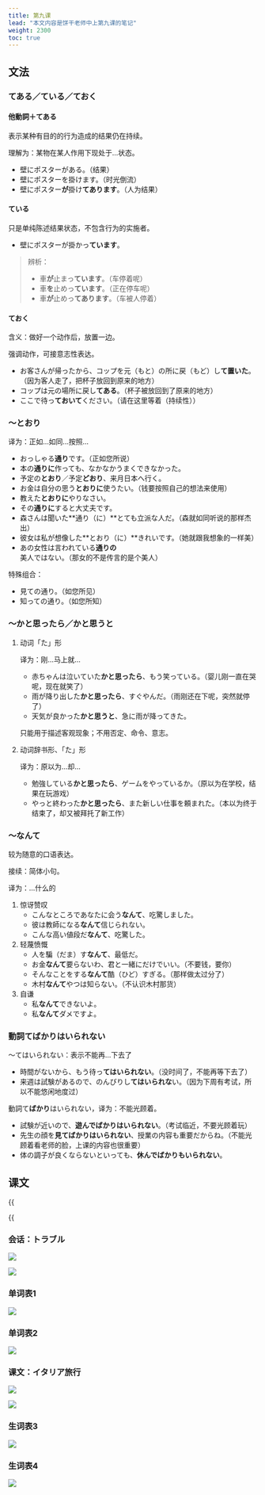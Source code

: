 ```yaml
---
title: 第九课
lead: "本文内容是饼干老师中上第九课的笔记"
weight: 2300
toc: true
---
```


## 文法

### てある／ている／ておく

#### 他動詞＋てある

表示某种有目的的行为造成的结果仍在持续。

理解为：某物在某人作用下现处于...状态。

- 壁にポスターがある。（结果）
- 壁にポスターを掛けます。（时光倒流）
- 壁にポスター**が**掛け**てあります**。（人为结果）

#### ている

只是单纯陈述结果状态，不包含行为的实施者。

- 壁にポスターが掛かっ**ています**。

> 辨析：
>
> - 車**が**止まっ**ています**。（车停着呢）
> - 車**を**止めっ**ています**。（正在停车呢）
> - 車**が**止めっ**てあります**。（车被人停着）

#### ておく

含义：做好一个动作后，放置一边。

强调动作，可接意志性表达。

- お客さんが帰ったから、コップを元（もと）の所に戻（もど）し**て置いた**。（因为客人走了，把杯子放回到原来的地方）
- コップは元の場所に戻し**てある**。（杯子被放回到了原来的地方）
- ここで待っ**ておいて**ください。（请在这里等着（持续性））

### ～とおり

译为：正如...如同...按照...

- おっしゃる**通り**です。（正如您所说）
- 本の**通りに**作っても、なかなかうまくできなかった。
- 予定の**とおり**／予定**どおり**、来月日本へ行く。
- お金は自分の思う**とおりに**使うたい。（钱要按照自己的想法来使用）
- 教えた**とおりに**やりなさい。
- その**通りに**すると大丈夫です。
- 森さんは聞いた**通り（に）**とても立派な人だ。（森就如同听说的那样杰出）
- 彼女は私が想像した**とおり（に）**きれいです。（她就跟我想象的一样美）
- あの女性は言われている**通りの**美人ではない。（那女的不是传言的是个美人）

特殊组合：

- 見ての通り。（如您所见）
- 知っての通り。（如您所知）

### ～かと思ったら／かと思うと

1. 动词「た」形

   译为：刚...马上就...

   - 赤ちゃんは泣いていた**かと思ったら**、もう笑っている。（婴儿刚一直在哭呢，现在就笑了）
   - 雨が降り出した**かと思ったら**、すぐやんだ。（雨刚还在下呢，突然就停了）
   - 天気が良かった**かと思うと**、急に雨が降ってきた。

   只能用于描述客观现象；不用否定、命令、意志。

2. 动词辞书形、「た」形

   译为：原以为...却...

   - 勉強している**かと思ったら**、ゲームをやっているか。（原以为在学校，结果在玩游戏）
   - やっと終わった**かと思ったら**、また新しい仕事を頼まれた。（本以为终于结束了，却又被拜托了新工作）

###  ～なんて

较为随意的口语表达。

接续：简体小句。

译为：...什么的

1. 惊讶赞叹
   - こんなところであなたに会う**なんて**、吃驚しました。
   - 彼は教師になる**なんて**信じられない。
   - こんな高い値段だ**なんて**、吃驚した。
2. 轻蔑愤慨
   - 人を騙（だま）す**なんて**、最低だ。
   - お金**なんて**要らないわ、君と一緒にだけでいい。（不要钱，要你）
   - そんなことをする**なんて**酷（ひど）すぎる。（那样做太过分了）
   - 木村**なんて**やつは知らない。（不认识木村那货）
3. 自谦
   - 私**なんて**できないよ。
   - 私**なんて**ダメですよ。

### 動詞てばかりはいられない

～てはいられない：表示不能再...下去了

- 時間がないから、もう待っ**てはいられない**。（没时间了，不能再等下去了）
- 来週は試験があるので、のんびりし**てはいられな**い。（因为下周有考试，所以不能悠闲地度过）

動詞て**ばかり**はいられない，译为：不能光顾着。

- 試験が近いので、**遊んでばかりはいられない**。（考试临近，不要光顾着玩）
- 先生の顔を**見てばかりはいられない**、授業の内容も重要だからね。（不能光顾着看老师的脸，上课的内容也很重要）
- 体の調子が良くならないといっても、**休んでばかりもいられない**。

## 课文

{{<audio caption="单词" src="https://tellyouwhat-static-1251995834.cos.ap-chongqing.myqcloud.com/audios/mu/Lesson09.mp3">}}

{{<audio caption="课文" src="https://tellyouwhat-static-1251995834.cos.ap-chongqing.myqcloud.com/audios/mu_kewen/新版标日中级课文（人教版.上册）9-16课/Lesson09.mp3">}}

### 会话：トラブル

![](https://tellyouwhat-static-1251995834.cos.ap-chongqing.myqcloud.com/images/image-20220703124248022.png)

![](https://tellyouwhat-static-1251995834.cos.ap-chongqing.myqcloud.com/images/image-20220703124314580.png)

### 单词表1

![](https://tellyouwhat-static-1251995834.cos.ap-chongqing.myqcloud.com/images/image-20220703124336183.png)

### 单词表2

![](https://tellyouwhat-static-1251995834.cos.ap-chongqing.myqcloud.com/images/image-20220703164912234.png)

### 课文：イタリア旅行

![](https://tellyouwhat-static-1251995834.cos.ap-chongqing.myqcloud.com/images/image-20220703172109824.png)

![](https://tellyouwhat-static-1251995834.cos.ap-chongqing.myqcloud.com/images/image-20220703172134394.png)

### 生词表3

![](https://tellyouwhat-static-1251995834.cos.ap-chongqing.myqcloud.com/images/image-20220703172154409.png)

### 生词表4

![](https://tellyouwhat-static-1251995834.cos.ap-chongqing.myqcloud.com/images/image-20220703172224931.png)
